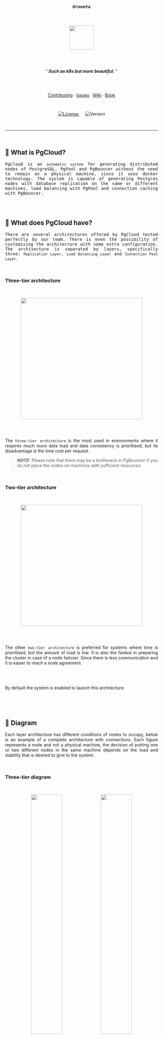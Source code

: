 <br><br>
<h5 align="center" style="font-family: monospace;">Oroneta</h5>
<br>
<p align="center">
    <img src="doc/img/pgcloud_small_logo_bgWhite.png" width="80px">
</p>
<br><br>

<!-- End Header -->

<p align="center">
    <q><b><i>&nbsp;Such as k8s but more beautiful.&nbsp;</i></b></q>
</p>
<br><br>
<p align="center">
    <a href="./CONTRIBUTING.md">Contributing</a>
    ·
    <a href="https://github.com/ZhengLinLei/pgcloud/issues">Issues</a>
    ·
    <a href="https://github.com/ZhengLinLei/pgcloud/wiki">Wiki</a>
    ·
    <a href="./doc/wiki">Book</a>
</p>
<br>
<p align="center">
    <a href="https://www.gnu.org/licenses/gpl-3.0.html">
        <img src="https://img.shields.io/badge/License-GPL%203.o-blue.svg" alt="License" />
    </a>
    &emsp;    
    <a>
        <img src="https://img.shields.io/badge/version-0.1.0-brightgreen" alt="Version" />
    </a>
</p>
<br>
<hr>
<br>

## 🧐  What is PgCloud?

<p align="justify" style="font-family: monospace;">
    PgCloud is an <code>automatic system</code> for generating distributed nodes of PostgreSQL, PgPool and PgBouncer without the need to remain on a physical machine, since it uses docker technology. The system is capable of generating Postgres nodes with database replication on the same or different machines, load balancing with PgPool and connection caching with PgBouncer.
</p> 

<br><br>
## 📁  What does PgCloud have?
<p align="justify" style="font-family: monospace;">
    There are several architectures offered by PgCloud tested perfectly by our team. There is even the possibility of customising the architecture with some extra configuration. The architecture is separated by layers, specifically three: <code>Replication Layer</code>, <code>Load Balancing Layer</code> and <code>Connection Pool Layer</code>.
</p>
<br>

### Three-tier architecture
<br>
<p align="justify" style="font-family: monospace;">
    <p align="center">
        <img align="center" src="doc/readme/1_three_layer_diagram.png" width="400px">
    </p>
    <br><br>
    <p align="justify">
        The <code>three-tier architecture</code> is the most used in environments where it requires much more data load and data consistency is prioritised, but its disadvantage is the time cost per request.
        <br>
        <blockquote>
            <b><i>NOTE:</i></b> Please note that there may be a bottleneck in PgBouncer if you do not place the nodes on machines with sufficient resources.
        </blockquote>
    </p>
</p>
<br>

### Two-tier architecture
<br>
<p align="justify" style="font-family: monospace;">
    <p align="center">
        <img align="center" src="doc/readme/2_two_layer_diagram.png" width="400px">
    </p>
    <br><br>
    <p align="justify">
        The other <code>two-tier architecture</code> is preferred for systems where time is prioritised, but the amount of load is low. It is also the fastest in preparing the cluster in case of a node failover. Since there is less communication and it is easier to reach a node agreement.
    </p>
</p>

<br><br><br>
By default the system is enabled to launch this architecture.

<br><br><br>
## 🔌  Diagram

<p align="justify">
    Each layer architecture has different conditions of nodes to occupy, below is an example of a complete architecture with connections. Each figure represents a node and not a physical machine, the decision of putting one or two different nodes in the same machine depends on the load and stability that is desired to give to the system.
</p>
<br>

### Three-tier diagram
<br>
<p align="center">
    <img src="doc/readme/3_three_layer_diagram.png" width="45%">
    <img src="doc/readme/4_three_layer_diagram.png" width="45%">
</p>
<p align="justify">
    <ul>
        <li>
            This is the most basic configuration that we can configure to offer load balancing. Its weakness is that it does not have a PgPool backup when a node goes down, the entire system stops receiving requests. Although it is undoubtedly the least expensive, optimal and simple for simple systems where it does not require much availability and load.
        </li>
        <br>
        <li>
            Creating a PgPool cluster alongside the PostgreSQL cluster helps to solve both the failover of a postgres node and a PgPool node. Throughout this documentation we will use primary and replica to map the postgres and master and slave roles for the PgPool cluster.
        </li>
    </ul>
</p>
<br>

### Two-tier diagram
<br>
<p align="center">
    <img src="doc/readme/5_two_layer_diagram.png" width="500px">
</p>
<p align="justify">
    With a three-tier architecture we have better consistency between nodes, this way if PgBouncer were to fail we could replace it with a PgPool gate, losing the capacity offered by PgBouncer but obtaining more availability. With this we are able to create a distributed system that offers load balancing and connection caching for fast management.
</p>
<br>

### Other architectures
<br>
<p align="justify">
    You can also use the system where you omit the load balancing layer, that is, use PgBouncer with Postgres. This architecture is not the most common but it does offer quite a few advantages if you only require these two modules.
</p>
<p align="center">
    <img src="doc/readme/6_two_layer_diagram_other.png" width="400px">
</p>
<p align="justify">
    PgBouncer is an optimal choice for efficiently pooling database connections, especially when your system needs connection caching rather than load balancing. Unlike PgPool, which offers additional features like load balancing, PgBouncer focuses solely on connection pooling. This makes it lightweight, with lower memory consumption and minimal configuration, ideal for handling high connection rates while maintaining a stable database environment.
    <br><br><br>
    An example using this layer is:
</p>
<p align="center">
    <img src="doc/readme/7_two_layer_diagram_other.png" width="400px">
</p>
<br><br><br><br><br><br><br>
<p align="center" style="font-family: monospace;">...</p>
<br><br>
<h5 align="center" style="font-family: monospace;">Read more in our official Wiki or Book</h5>
<br>
<p align="center">
    <a href="https://github.com/ZhengLinLei/pgcloud/wiki">Wiki</a>
    ·
    <a href="./doc/wiki">Book</a>
</p>
<br><br><br><br>

